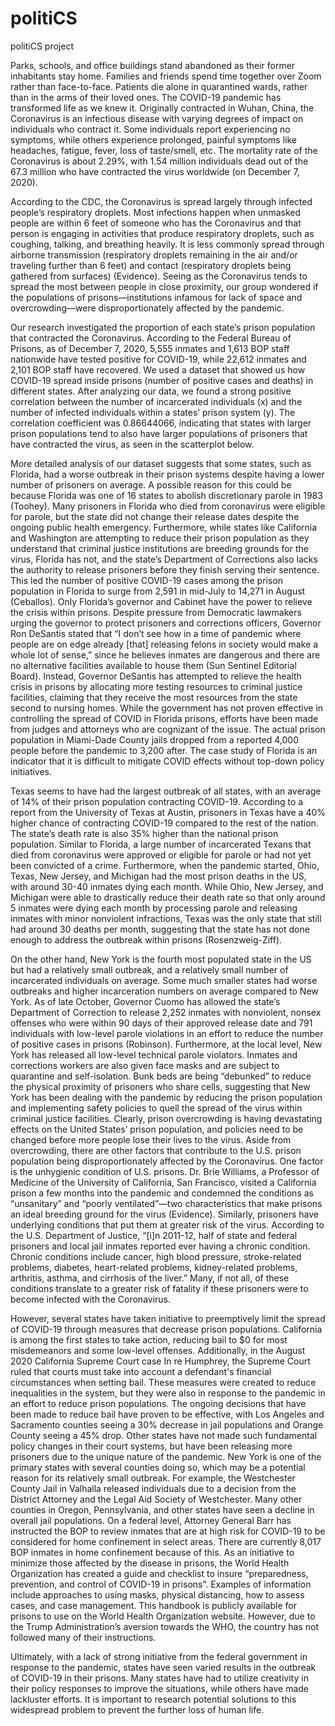 # politiCS
politiCS project

Parks, schools, and office buildings stand abandoned as their former inhabitants stay
home. Families and friends spend time together over Zoom rather than face-to-face. Patients die
alone in quarantined wards, rather than in the arms of their loved ones. The COVID-19 pandemic
has transformed life as we knew it. Originally contracted in Wuhan, China, the Coronavirus is an
infectious disease with varying degrees of impact on individuals who contract it. Some
individuals report experiencing no symptoms, while others experience prolonged, painful
symptoms like headaches, fatigue, fever, loss of taste/smell, etc. The mortality rate of the
Coronavirus is about 2.29%, with 1.54 million individuals dead out of the 67.3 million who have
contracted the virus worldwide (on December 7, 2020).

According to the CDC, the Coronavirus is spread largely through infected people’s
respiratory droplets. Most infections happen when unmasked people are within 6 feet of someone
who has the Coronavirus and that person is engaging in activities that produce respiratory
droplets, such as coughing, talking, and breathing heavily. It is less commonly spread through
airborne transmission (respiratory droplets remaining in the air and/or traveling further than 6
feet) and contact (respiratory droplets being gathered from surfaces) (Evidence). Seeing as the
Coronavirus tends to spread the most between people in close proximity, our group wondered if
the populations of prisons—institutions infamous for lack of space and overcrowding—were
disproportionately affected by the pandemic.

Our research investigated the proportion of each state’s prison population that contracted
the Coronavirus. According to the Federal Bureau of Prisons, as of December 7, 2020, 5,555
inmates and 1,613 BOP staff nationwide have tested positive for COVID-19, while 22,612
inmates and 2,101 BOP staff have recovered. We used a dataset that showed us how COVID-19
spread inside prisons (number of positive cases and deaths) in different states. After analyzing
our data, we found a strong positive correlation between the number of incarcerated individuals
(x) and the number of infected individuals within a states’ prison system (y). The correlation
coefficient was 0.86644066, indicating that states with larger prison populations tend to also
have larger populations of prisoners that have contracted the virus, as seen in the scatterplot
below.

More detailed analysis of our dataset suggests that some states, such as Florida, had a
worse outbreak in their prison systems despite having a lower number of prisoners on average. A
possible reason for this could be because Florida was one of 16 states to abolish discretionary
parole in 1983 (Toohey). Many prisoners in Florida who died from coronavirus were eligible for
parole, but the state did not change their release dates despite the ongoing public health
emergency. Furthermore, while states like California and Washington are attempting to reduce
their prison population as they understand that criminal justice institutions are breeding grounds
for the virus, Florida has not, and the state’s Department of Corrections also lacks the authority
to release prisoners before they finish serving their sentence. This led the number of positive
COVID-19 cases among the prison population in Florida to surge from 2,591 in mid-July to
14,271 in August (Ceballos). Only Florida’s governor and Cabinet have the power to relieve the
crisis within prisons. Despite pressure from Democratic lawmakers urging the governor to
protect prisoners and corrections officers, Governor Ron DeSantis stated that “I don’t see how in
a time of pandemic where people are on edge already [that] releasing felons in society would
make a whole lot of sense,” since he believes inmates are dangerous and there are no alternative
facilities available to house them (Sun Sentinel Editorial Board). Instead, Governor DeSantis has
attempted to relieve the health crisis in prisons by allocating more testing resources to criminal
justice facilities, claiming that they receive the most resources from the state second to nursing
homes. While the government has not proven effective in controlling the spread of COVID in
Florida prisons, efforts have been made from judges and attorneys who are cognizant of the
issue. The actual prison population in Miami-Dade County jails dropped from a reported 4,000
people before the pandemic to 3,200 after. The case study of Florida is an indicator that it is
difficult to mitigate COVID effects without top-down policy initiatives.

Texas seems to have had the largest outbreak of all states, with an average of 14% of
their prison population contracting COVID-19. According to a report from the University of
Texas at Austin, prisoners in Texas have a 40% higher chance of contracting COVID-19
compared to the rest of the nation. The state’s death rate is also 35% higher than the national
prison population. Similar to Florida, a large number of incarcerated Texans that died from
coronavirus were approved or eligible for parole or had not yet been convicted of a crime.
Furthermore, when the pandemic started, Ohio, Texas, New Jersey, and Michigan had the most
prison deaths in the US, with around 30-40 inmates dying each month. While Ohio, New Jersey,
and Michigan were able to drastically reduce their death rate so that only around 5 inmates were
dying each month by processing parole and releasing inmates with minor nonviolent infractions,
Texas was the only state that still had around 30 deaths per month, suggesting that the state has
not done enough to address the outbreak within prisons (Rosenzweig-Ziff).

On the other hand, New York is the fourth most populated state in the US but had a
relatively small outbreak, and a relatively small number of incarcerated individuals on average.
Some much smaller states had worse outbreaks and higher incarceration numbers on average
compared to New York. As of late October, Governor Cuomo has allowed the state’s
Department of Correction to release 2,252 inmates with nonviolent, nonsex offenses who were
within 90 days of their approved release date and 791 individuals with low-level parole
violations in an effort to reduce the number of positive cases in prisons (Robinson). Furthermore,
at the local level, New York has released all low-level technical parole violators. Inmates and
corrections workers are also given face masks and are subject to quarantine and self-isolation.
Bunk beds are being “debunked” to reduce the physical proximity of prisoners who share cells,
suggesting that New York has been dealing with the pandemic by reducing the prison population
and implementing safety policies to quell the spread of the virus within criminal justice facilities.
Clearly, prison overcrowding is having devastating effects on the United States’ prison
population, and policies need to be changed before more people lose their lives to the virus.
Aside from overcrowding, there are other factors that contribute to the U.S. prison population
being disproportionately affected by the Coronavirus. One factor is the unhygienic condition of
U.S. prisons. Dr. Brie Williams, a Professor of Medicine of the University of California, San
Francisco, visited a California prison a few months into the pandemic and condemned the
conditions as “unsanitary” and “poorly ventilated”—two characteristics that make prisons an
ideal breeding ground for the virus (Evidence). Similarly, prisoners have underlying conditions
that put them at greater risk of the virus. According to the U.S. Department of Justice, “[i]n
2011-12, half of state and federal prisoners and local jail inmates reported ever having a chronic
condition. Chronic conditions include cancer, high blood pressure, stroke-related problems,
diabetes, heart-related problems, kidney-related problems, arthritis, asthma, and cirrhosis of the
liver.” Many, if not all, of these conditions translate to a greater risk of fatality if these prisoners
were to become infected with the Coronavirus.

However, several states have taken initiative to preemptively limit the spread of
COVID-19 through measures that decrease prison populations. California is among the first
states to take action, reducing bail to $0 for most misdemeanors and some low-level offenses.
Additionally, in the August 2020 California Supreme Court case In re Humphrey, the Supreme
Court ruled that courts must take into account a defendant's financial circumstances when setting
bail. These measures were created to reduce inequalities in the system, but they were also in
response to the pandemic in an effort to reduce prison populations. The ongoing decisions that
have been made to reduce bail have proven to be effective, with Los Angeles and Sacramento
counties seeing a 30% decrease in jail populations and Orange County seeing a 45% drop.
Other states have not made such fundamental policy changes in their court systems, but
have been releasing more prisoners due to the unique nature of the pandemic. New York is one
of the primary states with several counties doing so, which may be a potential reason for its
relatively small outbreak. For example, the Westchester County Jail in Valhalla released
individuals due to a decision from the District Attorney and the Legal Aid Society of
Westchester. Many other counties in Oregon, Pennsylvania, and other states have seen a decline
in overall jail populations. On a federal level, Attorney General Barr has instructed the BOP to
review inmates that are at high risk for COVID-19 to be considered for home confinement in
select areas. There are currently 8,017 BOP inmates in home confinement because of this.
As an initiative to minimize those affected by the disease in prisons, the World Health
Organization has created a guide and checklist to insure “preparedness, prevention, and control
of COVID-19 in prisons”. Examples of information include approaches to using masks, physical
distancing, how to assess cases, and case management. This handbook is publicly available for
prisons to use on the World Health Organization website. However, due to the Trump
Administration’s aversion towards the WHO, the country has not followed many of their
instructions.

Ultimately, with a lack of strong initiative from the federal government in response to the
pandemic, states have seen varied results in the outbreak of COVID-19 in their prisons. Many
states have had to utilize creativity in their policy responses to improve the situations, while
others have made lackluster efforts. It is important to research potential solutions to this
widespread problem to prevent the further loss of human life.
